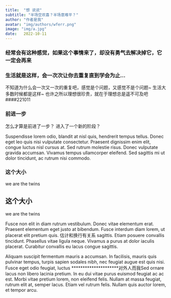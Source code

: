 ```yaml
---
title:  "想 说说"
subtitle: "半场空欢喜？半场意难平？"
author: "作者是我"
avatar: "img/authors/wferr.png"
image: "img/a.jpg"
date:   2022-10-11
---
```


### 经常会有这种感觉，如果这个事情来了，却没有勇气去解决掉它，它一定会再来 
### 生活就是这样，会一次次让你去重复直到学会为止...

不知道为什么会一次又一次的重复吧，感觉是个问题，又感觉不是个问题~
生活大多数时候都是这样~
也许之所以理想很珍贵，就在于理想总是遥不可及吧
####221011

### 前进一步

怎么才算是前进了一步？
进入了一个新的阶段？

Suspendisse lorem odio, blandit at nisl quis, hendrerit tempus tellus. Donec eget leo quis nisi vulputate consectetur. Praesent dignissim enim elit, congue luctus nisl cursus at. Sed rutrum molestie risus. Donec vulputate gravida accumsan. Vivamus tempus ullamcorper eleifend. Sed sagittis mi ut dolor tincidunt, ac rutrum nisi commodo.

### 这个大小
we are the twins

## 这个大小
we are the twins

Fusce non elit in diam rutrum vestibulum. Donec vitae elementum erat. Praesent elementum eget justo at bibendum. Fusce interdum diam lorem, ut placerat elit pretium quis. 估计和换行有关系 sagittis. Etiam posuere convallis tincidunt. Phasellus vitae ligula neque. Vivamus a purus at dolor iaculis placerat. Curabitur convallis eu lacus congue sagittis.

Aliquam suscipit fermentum mauris a accumsan. In facilisis, mauris quis pulvinar tempus, turpis sapien sodales nibh, nec feugiat augue est quis nisi. Fusce eget odio feugiat, luctus *********************对外人而我Sed ornare lacus non libero lacinia pretium. In eu dui vitae purus euismod feugiat ac ac est. Morbi vitae pretium lorem, non eleifend felis. Nullam at massa feugiat, rutrum elit at, semper lacus. Etiam vel rutrum felis. Nullam quis auctor lorem, et tempor arcu.
